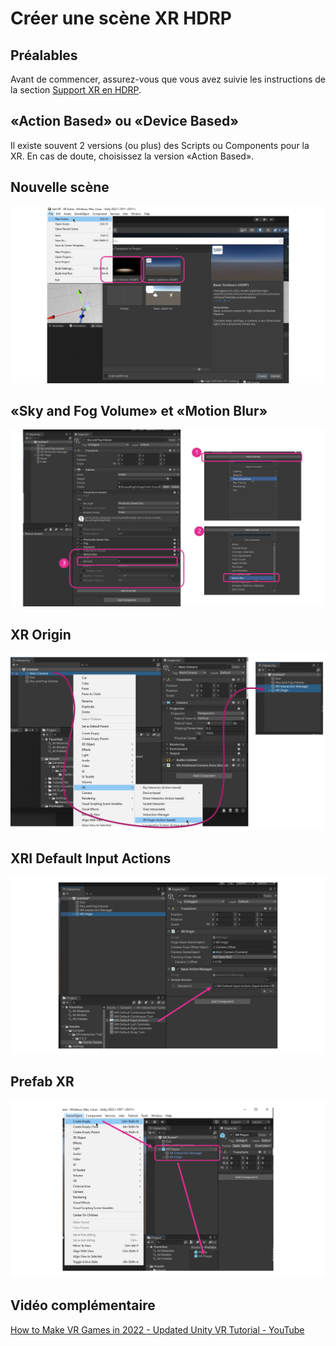 # Créer une scène XR HDRP

## Préalables

Avant de commencer, assurez-vous que vous avez suivie les instructions de la section [Support XR en HDRP](./xr_introduction/xr_introduction.md).

## «Action Based» ou «Device Based»

Il existe souvent 2 versions (ou plus) des Scripts ou Components pour la XR. En cas de doute, choisissez la version «Action Based».

## Nouvelle scène

![Créez une nouvelle scène HDRP (de nuit ou de jour)](./Diapositive4.SVG)

## «Sky and Fog Volume» et «Motion Blur» 

![Ajoutez l'«Override» «Motion Blur» et activez son intensité à 0 pour désactiver le «Motion Blur»](./Diapositive1.SVG)

## XR Origin

![À l'aide d'un clic droit sur la caméra, la convertir en «XR Origin (Action-based)» ce qui devrait aussi ajouter un «XR Interaction Manager»](./Diapositive2.SVG)

## XRI Default Input Actions

![Ajoutez un Component «Input Action Manager» au «XR Origin» et glissez-y le «XRI Default Input Actions»](./Diapositive3.SVG)

## Prefab XR

![Ajoutez le «XR Origin» et le «XR Interaction Mangager» à un nouvel GameObjet nommé «XR Player» et convertissez le en Prefab](./Diapositive5.SVG)

## Vidéo complémentaire

[How to Make VR Games in 2022 - Updated Unity VR Tutorial - YouTube](https://www.youtube.com/watch?v=yxMzAw2Sg5w)